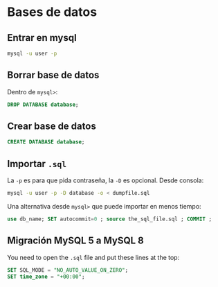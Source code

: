 # Bases de datos

## Entrar en mysql

```bash
mysql -u user -p
```

## Borrar base de datos

Dentro de `mysql>`:

```sql
DROP DATABASE database;  
```

## Crear base de datos

```sql
CREATE DATABASE database;  
```

## Importar `.sql`

La `-p` es para que pida contraseña, la `-D` es opcional. Desde consola:

```bash
mysql -u user -p -D database -o < dumpfile.sql
```

Una alternativa desde `mysql>` que puede importar en menos tiempo:

```sql
use db_name; SET autocommit=0 ; source the_sql_file.sql ; COMMIT ;
```

## Migración MySQL 5 a MySQL 8

You need to open the `.sql` file and put these lines at the top:

```sql
SET SQL_MODE = "NO_AUTO_VALUE_ON_ZERO"; 
SET time_zone = "+00:00";
```
